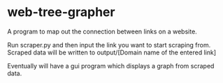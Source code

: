 # web-tree-grapher
A program to map out the connection between links on a website.

Run scraper.py and then input the link you want to start scraping from.
Scraped data will be written to output/[Domain name of the entered link]

Eventually will have a gui program which displays a graph from scraped data.
